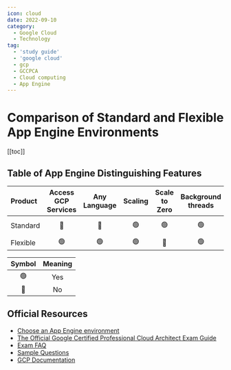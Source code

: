 ```yaml
---
icon: cloud
date: 2022-09-10
category:
  - Google Cloud
  - Technology
tag:
  - 'study guide'
  - 'google cloud'
  - gcp
  - GCCPCA
  - Cloud computing
  - App Engine
---
```


# Comparison of Standard and Flexible App Engine Environments

[[toc]]

## Table of App Engine Distinguishing Features
|Product      |Access GCP Services|Any Language|Scaling|Scale to Zero|Background threads|Background Processes|Modify the Runtime|Websockets|Write to Disk|
|:------------|:--------:|:----------:|:----------:|:-------:|:---------:|:----:|:----:|:----:|:---:|
| Standard    |     🔴  |🔴|    🟢      |     🟢  |     🟢    |🔴  |🔴  |🔴  |Java: /tmp  |
| Flexible    |     🟢  |🟢|    🟢      |     🔴  |     🟢    |🟢  |🟢  |🟢  |🟢  |

| Symbol  |    Meaning   |
|:-------:|:-------------:|
|   🟢    | Yes          |
|   🔴    | No           |

## Official Resources
* [Choose an App Engine environment](https://cloud.google.com/appengine/docs/the-appengine-environments)
* [The Official Google Certified Professional Cloud Architect Exam
  Guide](http://cloud.google.com/certification/guides/professional-cloud-architect)
* [Exam FAQ](http://cloud.google.com/certification/faqs/#0)
* [Sample Questions](http://cloud.google.com/certiications/cloud-architect)
* [GCP Documentation](http://cloud.google.com/docs)